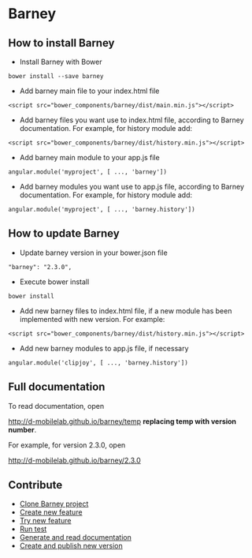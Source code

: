 # Barney
 
## How to install Barney

- Install Barney with Bower
```
bower install --save barney
```
- Add barney main file to your index.html file
```
<script src="bower_components/barney/dist/main.min.js"></script>
```
- Add barney files you want use to index.html file, according to Barney documentation. For example, for history module add:
```
<script src="bower_components/barney/dist/history.min.js"></script>
```
- Add barney main module to your app.js file
```
angular.module('myproject', [ ..., 'barney'])
```
- Add barney modules you want use to app.js file, according to Barney documentation. For example, for history module add:
```
angular.module('myproject', [ ..., 'barney.history'])
```

## How to update Barney

- Update barney version in your bower.json file
```
"barney": "2.3.0",
```
- Execute bower install
```
bower install
```
- Add new barney files to index.html file, if a new module has been implemented with new version. For example:
```
<script src="bower_components/barney/dist/history.min.js"></script>
```
- Add new barney modules to app.js file, if necessary
```
angular.module('clipjoy', [ ..., 'barney.history'])
```

## Full documentation
To read documentation, open 

http://d-mobilelab.github.io/barney/temp  **replacing temp with version number**. 

For example, for version 2.3.0, open

http://d-mobilelab.github.io/barney/2.3.0 


## Contribute

- [Clone Barney project](https://github.com/D-Mobilelab/barney/wiki/How-to-clone-Barney-project/)
- [Create new feature](https://github.com/D-Mobilelab/barney/wiki/How-to-create-a-new-feature)
- [Try new feature](https://github.com/D-Mobilelab/barney/wiki/How-to-try-modules,-with-mock)
- [Run test](https://github.com/D-Mobilelab/barney/wiki/How-to-run-test)
- [Generate and read documentation](https://github.com/D-Mobilelab/barney/wiki/How-to-generate-and-read-documentation)
- [Create and publish new version](https://github.com/D-Mobilelab/barney/wiki/How-to-create-a-new-version)
